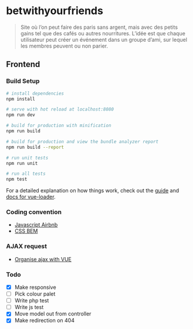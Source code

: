 # betwithyourfriends

> Site où l’on peut faire des paris sans argent, mais avec des petits gains tel que des cafés ou autres nourritures. L’idée est que chaque utilisateur peut créer un événement dans un groupe d’ami, sur lequel les membres peuvent ou non parier.

## Frontend

### Build Setup

``` bash
# install dependencies
npm install

# serve with hot reload at localhost:8080
npm run dev

# build for production with minification
npm run build

# build for production and view the bundle analyzer report
npm run build --report

# run unit tests
npm run unit

# run all tests
npm test
```

For a detailed explanation on how things work, check out the [guide](http://vuejs-templates.github.io/webpack/) and [docs for vue-loader](http://vuejs.github.io/vue-loader).

### Coding convention

* [Javascript Airbnb](https://github.com/airbnb/javascript)
* [CSS BEM](http://getbem.com/naming/)


### AJAX request

* [Organise ajax with VUE](https://itnext.io/anyway-heres-how-to-do-ajax-api-calls-with-vue-js-e71e57d5cf12)

### Todo

* [X] Make responsive
* [ ] Pick colour palet
* [ ] Write php test
* [ ] Write js test
* [X] Move model out from controller
* [X] Make redirection on 404